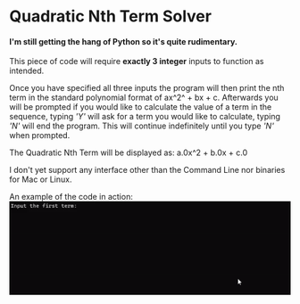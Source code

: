 # Quadratic Nth Term Solver
#### I'm still getting the hang of Python so it's quite rudimentary. 

This piece of code will require **exactly 3 integer** inputs to function as intended.

Once you have specified all three inputs the program will then print the nth term in the standard polynomial format of ax^2^ + bx + c.
Afterwards you will be prompted if you would like to calculate the value of a term in the sequence, typing _'Y'_ will ask for a term you would like to calculate, 
typing _'N'_ will end the program. 
This will continue indefinitely until you type _'N'_ when prompted.

The Quadratic Nth Term will be displayed as: a.0x^2 + b.0x + c.0

I don't yet support any interface other than the Command Line nor binaries for Mac or Linux. 

An example of the code in action:
![Example of the Quadratic Nth Term Script in action.](preview.gif)

